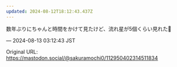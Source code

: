 ```yaml
---
updated: 2024-08-12T18:12:43.437Z
---
```


<p>数年ぶりにちゃんと時間をかけて見たけど、流れ星が5個くらい見れた🌠</p>

&mdash; 2024-08-13 03:12:43 JST

Original URL: https://mastodon.social/@sakuramochi0/112950402314511834
